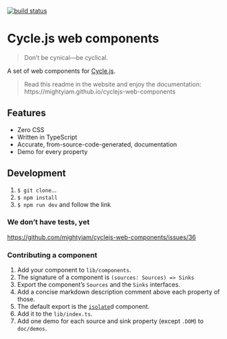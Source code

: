 <div class="is-hidden-in-website">
  <a href="https://travis-ci.org/mightyiam/cyclejs-web-components">
    <img alt="build status" src="https://travis-ci.org/mightyiam/cyclejs-web-components.svg?branch=master"/>
  </a>
</div>

# Cycle.js web components

<blockquote class="is-hidden-in-website">
  Don’t be cynical—be cyclical.
</blockquote>

A set of web components for [Cycle.js](https://cycle.js.org).


<blockquote class="is-hidden-in-website">
  Read this readme in the website and enjoy the documentation:  
  https://mightyiam.github.io/cyclejs-web-components
</blockquote>

## Features

* Zero CSS
* Written in TypeScript
* Accurate, from-source-code-generated, documentation
* Demo for every property

## Development

1. `$ git clone`...
1. `$ npm install`
1. `$ npm run dev` and follow the link

### We don’t have tests, yet

https://github.com/mightyiam/cyclejs-web-components/issues/36

### Contributing a component

1. Add your component to `lib/components`.
1. The signature of a component is `(sources: Sources) => Sinks`
1. Export the component’s `Sources` and the `Sinks` interfaces.
1. Add a concise markdown description comment above each property of those.
1. The default export is the [`isolate`](https://cycle.js.org/api/isolate.html)d component.
1. Add it to the `lib/index.ts`.
1. Add one demo for each source and sink property (except `.DOM`) to `doc/demos`.
